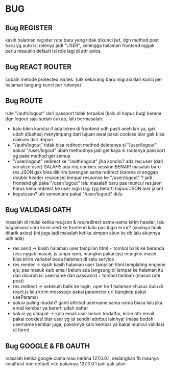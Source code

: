 # BUG

## Bug REGISTER
kasih halaman register rute baru yang tidak dikunci jwt, dgn method post baru yg auto isi rolenya jadi "USER", sehingga halaman frontend nggak perlu masukin default isi role lagi di attr axios.

## Bug REACT ROUTER
cobain metode protected routes. (utk sekarang baru migrasi dari kunci per halaman langung kunci per rutenya) 

## Bug ROUTE
rute "/auth/logout" dari passport tidak terpakai (kalo di hapus bug) karena dgn logout saja sudah cukup, lalu bermasalah: 
- kalo bikin kondisi if ada token di frontend udh pasti aneh lah ya, gak udah dibahas) menyimpang dari tujuan awal pakai cookies biar gak bisa diakses dari depan
- "/auth/logout" tidak bisa redirect method deletenya si "/user/logout" solusi "/user/logout" ubah methodnya jadi get kaya si routenya passport yg pake method get semua
- "/user/logout" redirect ke "/auth/logout" jika kondisi? ada req.user (dari serialize user) SALAH!: ada req.cookies.session BENAR! masalah baru res.JSON gak bisa dikirim barengan sama redirect (karena di anggap double header response) lempar response ke "/user/logout" ? jadi frontend gk pake "/user/logout" lalu masalah baru pas muncul res.json harus kena redirect ke user login lagi (yg berarti hapus JSON biar jalan)
- keputusan? utk sementara pakai "/user/logout" dulu

## Bug VALIDASI OATH
masalah di mulai ketika res.json & res.redirect sama-sama kirim header, lalu bagaimana cara kirim alert ke frontend kalo pas login error? (soalnya tidak ditarik axios) (ini juga jadi masalah ketika simpan akun ke db lalu akunnya udh ada)
- res.send
-> kasih halaman user tampilan html + tombol balik ke beranda (css nggak masuk, js tanpa npm, mungkin pakai ejs) mungkin masih bisa kirim variabel beda halaman di satu service
- res.render
-> kasih kasih halaman user tampilan html templating engiene ejs, pas masuk kalo email belum ada langsung di lempar ke halaman itu dan disuruh isi username dan password + tombol tambah 
(masuk rute post)
- res.redirect -> sebelum balik ke login, oper ke 1 halaman khusus dulu di react.js lalu kirim messsage pakai parameter url (tangkep pakai useParams)
- solusi paling mudah? ganti attribut username sama nama biasa lalu jika email kembar ya berarti udah daftar
- solusi yg didapat -> kalo email user belum terdaftar, kirim attr email pakai cookies! biar user yg isi sendiri attribut lainnya! (masa bodoh username kembar juga, pokoknya kalo kembar ya bakal muncul validasi di form)

## Bug GOOGLE & FB OAUTH
masalah ketika google cuma mau nerima 127.0.0.1, sedangkan fb maunya localhost dan default vite pakainya 127.0.0.1 jadi gak jalan